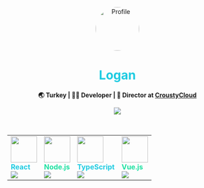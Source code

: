 <p align="center">
  <img src="https://avatars.githubusercontent.com/u/9919?s=200&v=4" width="100" alt="Profile" style="border-radius:50%"/>
</p>

<h1 align="center" style="color:#1ecbe1;">Logan</h1>
<p align="center"><b>🌏 Turkey | 👨‍💻 Developer | 👾 Director at <a href="https://croustycloud.fr">CroustyCloud</a></b></p>

<p align="center">
  <a href="https://github.com/DenverCoder1/readme-typing-svg">
    <img src="https://readme-typing-svg.herokuapp.com?font=Fira+Code&weight=700&size=22&pause=1000&color=1ECBE1&background=0D1117&center=true&vCenter=true&width=400&lines=Welcome+to+my+profile;Building+with+passion+and+creativity"/>
  </a>
</p>

<br/>

<div align="center">

<!-- Fake Stack Test Cards -->
<table>
  <tr>
    <td>
      <img src="https://svgshare.com/i/15kA.svg" width="60"/>
      <br/>
      <b style="color:#1ecbe1;">React</b>
      <br/>
      <img src="https://readme-typing-svg.herokuapp.com?font=Fira+Code&weight=700&size=14&pause=1000&color=1ECBE1&background=0D1117&center=true&vCenter=true&width=120&lines=Frontend"/>
    </td>
    <td>
      <img src="https://svgshare.com/i/15kC.svg" width="60"/>
      <br/>
      <b style="color:#1ee1a1;">Node.js</b>
      <br/>
      <img src="https://readme-typing-svg.herokuapp.com?font=Fira+Code&weight=700&size=14&pause=1000&color=1EE1A1&background=0D1117&center=true&vCenter=true&width=120&lines=Backend"/>
    </td>
    <td>
      <img src="https://svgshare.com/i/15kB.svg" width="60"/>
      <br/>
      <b style="color:#1ecbe1;">TypeScript</b>
      <br/>
      <img src="https://readme-typing-svg.herokuapp.com?font=Fira+Code&weight=700&size=14&pause=1000&color=1ECBE1&background=0D1117&center=true&vCenter=true&width=120&lines=Typed+JS"/>
    </td>
    <td>
      <img src="https://svgshare.com/i/15kD.svg" width="60"/>
      <br/>
      <b style="color:#1ee1a1;">Vue.js</b>
      <br/>
      <img src="https://readme-typing-svg.herokuapp.com?font=Fira+Code&weight=700&size=14&pause=1000&color=1EE1A1&background=0D1117&center=true&vCenter=true&width=120&lines=Frontend"/>
    </td>
  </tr>
</table>

</div>

<!-- Subtle animated gradient background for cards (SVG) -->
<p align="center">
  <img src="https://svgshare.com/i/15kE.svg" width="0" height="0"/>
</p>
